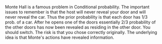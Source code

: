 Monte Hall is a famous problem in Conditional probability.  The important issues to remember
is that the host will never reveal your door and will never reveal the car.  Thus the prior probability
is that each door has 1/3 prob. of a car.  After he opens one of the doors essentially 2/3 probability of
the other doors has now been revealed as residing in the other door.  You should switch.  The risk is that
you chose correctly originally.  The underlying idea is that Monte's actions have revealed information.